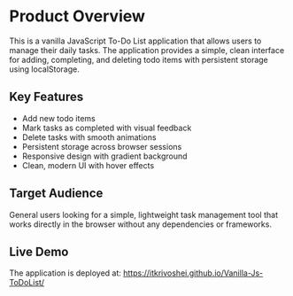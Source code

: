 # Product Overview

This is a vanilla JavaScript To-Do List application that allows users to manage their daily tasks. The application provides a simple, clean interface for adding, completing, and deleting todo items with persistent storage using localStorage.

## Key Features
- Add new todo items
- Mark tasks as completed with visual feedback
- Delete tasks with smooth animations
- Persistent storage across browser sessions
- Responsive design with gradient background
- Clean, modern UI with hover effects

## Target Audience
General users looking for a simple, lightweight task management tool that works directly in the browser without any dependencies or frameworks.

## Live Demo
The application is deployed at: https://itkrivoshei.github.io/Vanilla-Js-ToDoList/